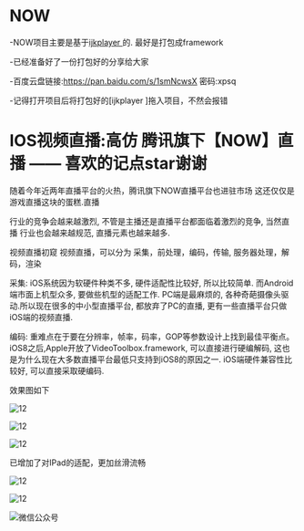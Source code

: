 # NOW
-NOW项目主要是基于[ijkplayer ](https://github.com/Bilibili/ijkplayer)的. 最好是打包成framework

-已经准备好了一份打包好的分享给大家

-百度云盘链接:https://pan.baidu.com/s/1smNcwsX  密码:xpsq

-记得打开项目后将打包好的[ijkplayer ]拖入项目，不然会报错


# IOS视频直播:高仿 腾讯旗下【NOW】直播 —— 喜欢的记点star谢谢

随着今年近两年直播平台的火热，腾讯旗下NOW直播平台也进驻市场
这还仅仅是游戏直播这块的蛋糕.直播

行业的竞争会越来越激烈, 不管是主播还是直播平台都面临着激烈的竞争, 当然直播
行业也会越来越规范, 直播元素也越来越多.

视频直播初窥
视频直播，可以分为 采集，前处理，编码，传输, 服务器处理，解码，渲染

采集: 
iOS系统因为软硬件种类不多, 硬件适配性比较好, 所以比较简单. 而Android端市面上机型众多, 要做些机型的适配工作.
PC端是最麻烦的, 各种奇葩摄像头驱动.所以现在很多的中小型直播平台, 都放弃了PC的直播, 更有一些直播平台只做iOS端的视频直播.

编码: 
重难点在于要在分辨率，帧率，码率，GOP等参数设计上找到最佳平衡点。
iOS8之后,Apple开放了VideoToolbox.framework, 可以直接进行硬编解码, 
这也是为什么现在大多数直播平台最低只支持到iOS8的原因之一. 
iOS端硬件兼容性比较好, 可以直接采取硬编码.


效果图如下

![12](https://github.com/ChinaArJun/Tencent-NOW/blob/master/NowGif.gif)


![12](https://github.com/ChinaArJun/Tencent-NOW/blob/master/image1.png)


![12](https://github.com/ChinaArJun/Tencent-NOW/blob/master/image2.png)

已增加了对IPad的适配，更加丝滑流畅

![12](https://github.com/ChinaArJun/Tencent-NOW/blob/master/img_0257.png)

![12](https://github.com/ChinaArJun/Tencent-NOW/blob/master/img_0258.png)

![微信公众号](http://qiniu.zhequtao.com/qrcode.jpg)
